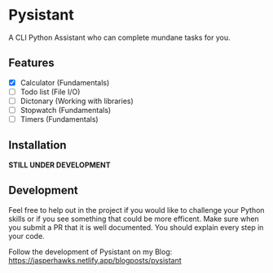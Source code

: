 # Pysistant
A CLI Python Assistant who can complete mundane tasks for you.

## Features
* [x] Calculator (Fundamentals)
* [ ] Todo list (File I/O)
* [ ] Dictonary (Working with libraries)
* [ ] Stopwatch (Fundamentals)
* [ ] Timers (Fundamentals)

## Installation
**STILL UNDER DEVELOPMENT**

## Development
Feel free to help out in the project if you would like to challenge your Python skills or if you see something that could be more efficent. Make sure when you submit a PR that it is well documented. You should explain every step in your code.

Follow the development of Pysistant on my Blog: https://jasperhawks.netlify.app/blogposts/pysistant
